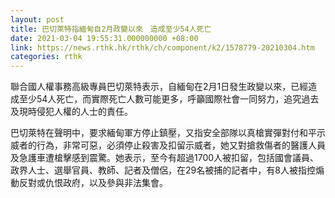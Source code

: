 ```yaml
---
layout: post
title: 巴切萊特指緬甸自2月政變以來　造成至少54人死亡
date: 2021-03-04 19:55:31.000000000 +08:00
link: https://news.rthk.hk/rthk/ch/component/k2/1578779-20210304.htm
categories: rthk
---
```


聯合國人權事務高級專員巴切萊特表示，自緬甸在2月1日發生政變以來，已經造成至少54人死亡，而實際死亡人數可能更多，呼籲國際社會一同努力，追究過去及現時侵犯人權的人士的責任。

巴切萊特在聲明中，要求緬甸軍方停止鎮壓，又指安全部隊以真槍實彈對付和平示威者的行為，非常可惡，必須停止殺害及扣留示威者，她又對搶救傷者的醫護人員及急護車遭槍擊感到震驚。她表示，至今有超過1700人被扣留，包括國會議員、政界人士、選舉官員、教師、記者及僧侶，在29名被捕的記者中，有8人被指控煽動反對或仇恨政府，以及參與非法集會。
